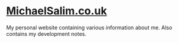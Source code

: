 # [MichaelSalim.co.uk](MichaelSalim.co.uk)

My personal website containing various information about me. Also contains my development notes.